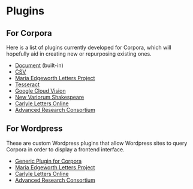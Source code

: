 # Plugins


## For Corpora

Here is a list of plugins currently developed for Corpora, which will hopefully aid in creating new or repurposing existing ones.

* [Document](https://github.com/bptarpley/corpora/tree/main/app/plugins/document) (built-in)
* [CSV](https://github.com/corpora-plugins/csv)
* [Maria Edgeworth Letters Project](https://github.com/corpora-plugins/melp)
* [Tesseract](https://github.com/corpora-plugins/tesseract)
* [Google Cloud Vision](https://github.com/corpora-plugins/google_cloud_vision)
* [New Variorum Shakespeare](https://gitlab.dh.tamu.edu/corpora-plugins/nvs)
* [Carlyle Letters Online](https://gitlab.dh.tamu.edu/corpora-plugins/clo)
* [Advanced Research Consortium](https://gitlab.dh.tamu.edu/corpora-plugins/arc)

## For Wordpress

These are custom Wordpress plugins that allow Wordpress sites to query Corpora in order to display a frontend interface.

* [Generic Plugin for Corpora](https://github.com/bptarpley/wp_corpora)
* [Maria Edgeworth Letters Project](https://github.com/bptarpley/wp_melp)
* [Carlyle Letters Online](https://gitlab.dh.tamu.edu/clo/clo)
* [Advanced Research Consortium](https://gitlab.dh.tamu.edu/corpora-plugins/collex)